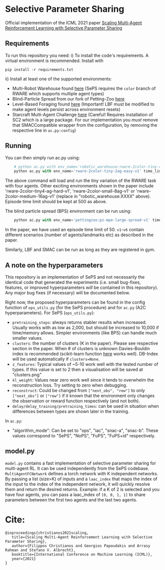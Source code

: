 # Selective Parameter Sharing
Official implementation of the ICML 2021 paper [Scaling Multi-Agent Reinforcement Learning with Selective Parameter Sharing](https://arxiv.org/abs/2102.07475)

## Requirements

To run this repository you need:
i) To install the code's requirements. A virtual environment is recommended. Install with 
```setup
pip install -r requirements.txt
```
ii) Install at least one of the supported environments:
- Multi-Robot Warehouse found [here](https://github.com/semitable/robotic-warehouse/tree/color) (SePS requires the `color` branch of RWARE which supports multiple agent types) 
- Blind-Particle Spread from our fork of Petting-Zoo [here](https://github.com/semitable/PettingZoo)
- Level-Based Foraging found [here](https://github.com/semitable/robotic-warehouse) (Important! LBF must be modified to make agent levels persist across environment resets)
- Starcraft Multi-Agent Challenge [here](https://github.com/oxwhirl/smac) (Careful! Requires installation of SC2 which is a large package. For our implementation you _must_ remove that SMACCompatible wrapper from the configuration, by removing the respective line in `ac.py:config`)

## Running

You can then simply run ac.py using:
```python
    # python ac.py with env_name='robotic_warehouse:rware-2color-tiny-4ag-v1' time_limit=500
    python ac.py with env_name='rware-2color-tiny-2ag-easy-v1' time_limit=500 algorithm_mode='iac'
```
The above command will load and run the tiny variation of the RWARE task with four agents. Other exciting environments shown in the paper include 'rware-2color-tiny4-ag-hard-v1', 
'rware-2color-small-8ag-v1' or 'rware-2color-medium-16ag-v1' (replace in "robotic_warehouse:XXXX" above). Episode time limit should be kept at 500 as above.

The blind particle spread (BPS) environment can be run using:
```python
    python ac.py with env_name='pettingzoo:pz-mpe-large-spread-v1' time_limit=50
```
In the paper, we have used an episode time limit of 50. `v1`-`v6` contain different scenarios (number of agents/landmarks etc) as described in the paper.

Similarly, LBF and SMAC can be run as long as they are registered in gym.

## A note on the hyperparameters

This repository is an implementation of SePS and not necessarily the identical code that generated the experiments (i.e. small bug-fixes, features, or improved hyperparameters _will_ be contained in this repository). Any major bug fixes (if necessary) will be documented below. 

Right now, the proposed hyperparameters can be found in the config function of `ops_utils.py` (for the SePS procedure) and for `ac.py` (A2C hyperparameters).
For SePS (`ops_utils.py`):
- `pretraining_steps`: always returns stabler results when increased. Usually works with as low as 2,000, but should be increased to 10,000 if time/memory allows. Simpler environments (like BPS) can handle much smaller values.
- `clusters`: the number of clusters (K in the paper). Please see respective section in the paper. When # of clusters is unknown Davies–Bouldin index is recommended (scikit-learn function [here](https://scikit-learn.org/stable/modules/generated/sklearn.metrics.davies_bouldin_score.html) works well). DB-Index will be used automatically if `clusters=None`.
- `z_features`: Typical values of ~5-10 work well with the tested number of types. If this value is set to 2 then a visualisation will be saved at "clusters.png"
- `kl_weight`: Values near zero work well since it tends to overwhelm the reconstruction loss. Try setting to zero when debugging.
- `reconstruct`: Could be changed from `["next_obs", "rew"]` to only `["next_obs"]` or `["rew"]` if it known that the environment only changes the observation or reward function respectively (and not both).
- `delay/delay_training/pretraining_times`: can be used in situation when differences between types are shown later in the training.

In `ac.py`:
- "algorithm_mode": Can be set to "ops", "iac", "snac-a", "snac-b". These values correspond to "SePS", "NoPS", "FuPS", "FuPS+id" respectively.

## model.py

`model.py` contains a fast implementation of selective parameter sharing for multi-agent RL. It can be used independently from the SePS codebase.  
`MultiAgentFCNetwork` defines a torch network with K independent networks. By passing a list (size>K) of inputs and a `laac_index` that maps the index of the input to the index of the independent network, it will quickly resolve them and return the desired returns. Example: if a K of 2 is selected and you have four agents, you can pass a laac_index of `[0, 0, 1, 1]` to share parameters between the first two agents and the last two agents.

# Cite:

```
@inproceedings{christianos2021scaling,
   title={Scaling Multi-Agent Reinforcement Learning with Selective Parameter Sharing},
   author={Filippos Christianos and Georgios Papoudakis and Arrasy Rahman and Stefano V. Albrecht},
   booktitle={International Conference on Machine Learning (ICML)},
   year={2021}
}
```
